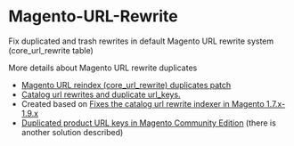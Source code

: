 # Magento-URL-Rewrite
Fix duplicated and trash rewrites in default Magento URL rewrite system (core_url_rewrite table)

More details about Magento URL rewrite duplicates
- <a href="http://firebearstudio.com/blog/magento-url-reindex-core_url_rewrite-duplicates-patch.html">Magento URL reindex (core_url_rewrite) duplicates patch</a>
- <a href="https://github.com/magento/bugathon_march_2013/issues/265">Catalog url rewrites and duplicate url_keys.</a>
- Created based on <a href="https://gist.github.com/edannenberg/5310008">Fixes the catalog url rewrite indexer in Magento 1.7.x-1.9.x</a>
- <a href="http://www.atwix.com/magento/duplicated-product-url-keys-in-community-edition/">Duplicated product URL keys in Magento Community Edition</a> (there is another solution described)
